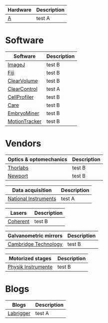 Hardware| Description
---- | ----
[A](https://www.google.com) 			| test A

# Software

Software| Description
---- | ----
[ImageJ](https://www.apple.com)				| test B
[Fiji](https://www.apple.com)				| test B
[ClearVolume](https://www.apple.com)				| test B
[ClearControl](https://www.google.com) 			| test A
[CellProfiler](https://www.apple.com)				| test B
[Care](https://www.apple.com)				| test B
[EmbryoMiner](https://www.apple.com)				| test B
[MotionTracker](https://www.apple.com)				| test B

# Vendors

Optics & optomechanics| Description
---- | ----
[Thorlabs](https://www.apple.com)				| test B
[Newport](https://www.apple.com)				| test B

Data acquisition| Description
---- | ----
[National Instruments](https://www.google.com) 			| test A

Lasers| Description
---- | ----
[Coherent](https://www.apple.com)				| test B

Galvanometric mirrors| Description
---- | ----
[Cambridge Technology](https://www.apple.com)				| test B

Motorized stages| Description
---- | ----
[Physik Instrumente](https://www.apple.com)				| test B



# Blogs

Blogs| Description
---- | ----
[Labrigger](http://labrigger.com/blog/) 			| test A

